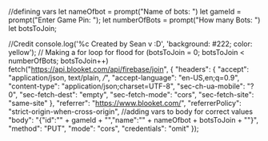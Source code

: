 //defining vars
let nameOfbot = prompt("Name of bots: ")
let gameId = prompt("Enter Game Pin: ");
let numberOfBots = prompt("How many Bots: ")
let botsToJoin;

//Credit
console.log('%c Created by Sean v  :D', 'background: #222; color: yellow');
// Making a for loop for flood
for (botsToJoin = 0; botsToJoin < numberOfBots; botsToJoin++)
  fetch("https://api.blooket.com/api/firebase/join", {
    "headers": {
      "accept": "application/json, text/plain, */*",
      "accept-language": "en-US,en;q=0.9",
      "content-type": "application/json;charset=UTF-8",
      "sec-ch-ua-mobile": "?0",
      "sec-fetch-dest": "empty",
      "sec-fetch-mode": "cors",
      "sec-fetch-site": "same-site"
    },
    "referrer": "https://www.blooket.com/",
    "referrerPolicy": "strict-origin-when-cross-origin",
    //adding vars to body for correct values
    "body": "{\"id\":\"" + gameId + "\",\"name\":\"" + nameOfbot + botsToJoin + "\"}",
    "method": "PUT",
    "mode": "cors",
    "credentials": "omit"
  });
